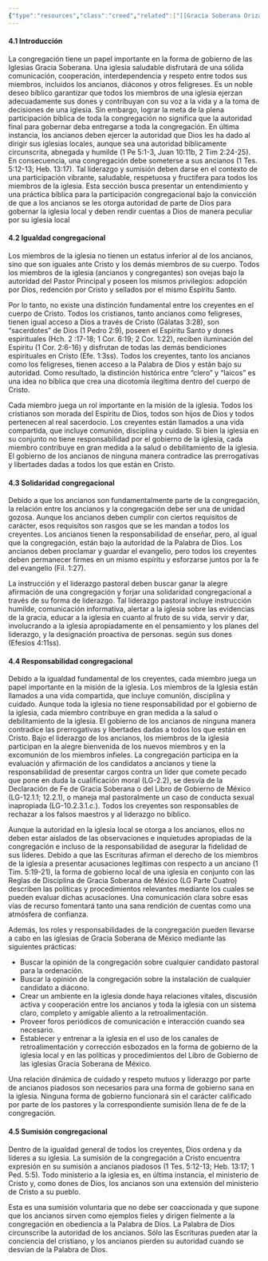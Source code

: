 ```yaml
---
{"type":"resources","class":"creed","related":["[[Gracia Soberana Orizaba]]","[[Teología de Gracia Soberana Orizaba]]","[[La iglesia local]]","[[Ministerio]]"],"dg-publish":true,"permalink":"/programas-y-ministerios/gracia-soberana-orizaba/identidad-y-teologia/libro-de-gobierno/4-el-papel-de-la-congregacion/","dgPassFrontmatter":true}
---
```


#### 4.1 Introducción 
La congregación tiene un papel importante en la forma de gobierno de las Iglesias Gracia Soberana. Una iglesia saludable disfrutará de una sólida comunicación, cooperación, interdependencia y respeto entre todos sus miembros, incluidos los ancianos, diáconos y otros feligreses. Es un noble deseo bíblico garantizar que todos los miembros de una iglesia ejerzan adecuadamente sus dones y contribuyan con su voz a la vida y a la toma de decisiones de una iglesia. Sin embargo, lograr la meta de la plena participación bíblica de toda la congregación no significa que la autoridad final para gobernar deba entregarse a toda la congregación. En última instancia, los ancianos deben ejercer la autoridad que Dios les ha dado al dirigir sus iglesias locales, aunque sea una autoridad bíblicamente circunscrita, abnegada y humilde (1 Pe 5:1-3, Juan 10:11b, 2 Tim 2:24-25). En consecuencia, una congregación debe someterse a sus ancianos (1 Tes. 5:12-13; Heb. 13:17). Tal liderazgo y sumisión deben darse en el contexto de una participación vibrante, saludable, respetuosa y fructífera para todos los miembros de la iglesia. Esta sección busca presentar un entendimiento y una práctica bíblica para la participación congregacional bajo la convicción de que a los ancianos se les otorga autoridad de parte de Dios para gobernar la iglesia local y deben rendir cuentas a Dios de manera peculiar por su iglesia local 

#### 4.2 Igualdad congregacional 
Los miembros de la iglesia no tienen un estatus inferior al de los ancianos, sino que son iguales ante Cristo y los demás miembros de su cuerpo. Todos los miembros de la iglesia (ancianos y congregantes) son ovejas bajo la autoridad del Pastor Principal y poseen los mismos privilegios: adopción por Dios, redención por Cristo y sellados por el mismo Espíritu Santo. 

Por lo tanto, no existe una distinción fundamental entre los creyentes en el cuerpo de Cristo. Todos los cristianos, tanto ancianos como feligreses, tienen igual acceso a Dios a través de Cristo (Gálatas 3:28), son “sacerdotes” de Dios (1 Pedro 2:9), poseen el Espíritu Santo y dones espirituales (Hch. 2 :17-18; 1 Cor. 6:19; 2 Cor. 1:22), reciben iluminación del Espíritu (1 Cor. 2:6-16) y disfrutan de todas las demás bendiciones espirituales en Cristo (Efe. 1:3ss). Todos los creyentes, tanto los ancianos como los feligreses, tienen acceso a la Palabra de Dios y están bajo su autoridad. Como resultado, la distinción histórica entre “clero” y “laicos” es una idea no bíblica que crea una dicotomía ilegítima dentro del cuerpo de Cristo. 

Cada miembro juega un rol importante en la misión de la iglesia. Todos los cristianos son morada del Espíritu de Dios, todos son hijos de Dios y todos pertenecen al real sacerdocio. Los creyentes están llamados a una vida compartida, que incluye comunión, disciplina y cuidado. Si bien la iglesia en su conjunto no tiene responsabilidad por el gobierno de la iglesia, cada miembro contribuye en gran medida a la salud o debilitamiento de la iglesia. El gobierno de los ancianos de ninguna manera contradice las prerrogativas y libertades dadas a todos los que están en Cristo.

#### 4.3 Solidaridad congregacional 
Debido a que los ancianos son fundamentalmente parte de la congregación, la relación entre los ancianos y la congregación debe ser una de unidad gozosa. Aunque los ancianos deben cumplir con ciertos requisitos de carácter, esos requisitos son rasgos que se les mandan a todos los creyentes. Los ancianos tienen la responsabilidad de enseñar, pero, al igual que la congregación, están bajo la autoridad de la Palabra de Dios. Los ancianos deben proclamar y guardar el evangelio, pero todos los creyentes deben permanecer firmes en un mismo espíritu y esforzarse juntos por la fe del evangelio (Fil. 1:27). 

La instrucción y el liderazgo pastoral deben buscar ganar la alegre afirmación de una congregación y forjar una solidaridad congregacional a través de su forma de liderazgo. Tal liderazgo pastoral incluye instrucción humilde, comunicación informativa, alertar a la iglesia sobre las evidencias de la gracia, educar a la iglesia en cuanto al fruto de su vida, servir y dar, involucrando a la iglesia apropiadamente en el pensamiento y los planes del liderazgo, y la designación proactiva de personas. según sus dones (Efesios 4:11ss). 

#### 4.4 Responsabilidad congregacional 
Debido a la igualdad fundamental de los creyentes, cada miembro juega un papel importante en la misión de la iglesia. Los miembros de la Iglesia están llamados a una vida compartida, que incluye comunión, disciplina y cuidado. Aunque toda la iglesia no tiene responsabilidad por el gobierno de la iglesia, cada miembro contribuye en gran medida a la salud o debilitamiento de la iglesia. El gobierno de los ancianos de ninguna manera contradice las prerrogativas y libertades dadas a todos los que están en Cristo. Bajo el liderazgo de los ancianos, los miembros de la iglesia participan en la alegre bienvenida de los nuevos miembros y en la excomunión de los miembros infieles. La congregación participa en la evaluación y afirmación de los candidatos a ancianos y tiene la responsabilidad de presentar cargos contra un líder que comete pecado que pone en duda la cualificación moral (LG-2.2), se desvía de la Declaración de Fe de Gracia Soberana o del Libro de Gobierno de México (LG-12.1.1; 12.2.1), o maneja mal pastoralmente un caso de conducta sexual inapropiada (LG-10.2.3.1.c.). Todos los creyentes son responsables de rechazar a los falsos maestros y al liderazgo no bíblico. 

Aunque la autoridad en la iglesia local se otorga a los ancianos, ellos no deben estar aislados de las observaciones e inquietudes apropiadas de la congregación e incluso de la responsabilidad de asegurar la fidelidad de sus líderes. Debido a que las Escrituras afirman el derecho de los miembros de la iglesia a presentar acusaciones legítimas con respecto a un anciano (1 Tim. 5:19-21), la forma de gobierno local de una iglesia en conjunto con las Reglas de Disciplina de Gracia Soberana de México (LG Parte Cuatro) describen las políticas y procedimientos relevantes mediante los cuales se pueden evaluar dichas acusaciones. Una comunicación clara sobre esas vías de recurso fomentará tanto una sana rendición de cuentas como una atmósfera de confianza.

Además, los roles y responsabilidades de la congregación pueden llevarse a cabo en las iglesias de Gracia Soberana de México mediante las siguientes prácticas: 
- Buscar la opinión de la congregación sobre cualquier candidato pastoral para la ordenación. 
- Buscar la opinión de la congregación sobre la instalación de cualquier candidato a diácono. 
- Crear un ambiente en la iglesia donde haya relaciones vitales, discusión activa y cooperación entre los ancianos y toda la iglesia con un sistema claro, completo y amigable aliento a la retroalimentación. 
- Proveer foros periódicos de comunicación e interacción cuando sea necesario. 
- Establecer y entrenar a la iglesia en el uso de los canales de retroalimentación y corrección esbozados en la forma de gobierno de la iglesia local y en las políticas y procedimientos del Libro de Gobierno de las iglesias Gracia Soberana de México. 
 
Una relación dinámica de cuidado y respeto mutuos y liderazgo por parte de ancianos piadosos son necesarios para una forma de gobierno sana en la iglesia. Ninguna forma de gobierno funcionará sin el carácter calificado por parte de los pastores y la correspondiente sumisión llena de fe de la congregación. 

#### 4.5 Sumisión congregacional 
Dentro de la igualdad general de todos los creyentes, Dios ordena y da líderes a su iglesia. La sumisión de la congregación a Cristo encuentra expresión en su sumisión a ancianos piadosos (1 Tes. 5:12-13; Heb. 13:17; 1 Ped. 5:5). Todo ministerio a la iglesia es, en última instancia, el ministerio de Cristo y, como dones de Dios, los ancianos son una extensión del ministerio de Cristo a su pueblo. 

Esta es una sumisión voluntaria que no debe ser coaccionada y que supone que los ancianos sirven como ejemplos fieles y dirigen fielmente a la congregación en obediencia a la Palabra de Dios. La Palabra de Dios circunscribe la autoridad de los ancianos. Sólo las Escrituras pueden atar la conciencia del cristiano, y los ancianos pierden su autoridad cuando se desvían de la Palabra de Dios.